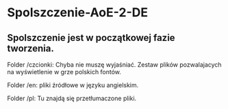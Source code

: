 # Spolszczenie-AoE-2-DE

## Spolszczenie jest w początkowej fazie tworzenia.

Folder /czcionki: Chyba nie muszę wyjaśniać. Zestaw plików pozwalajacych na wyświetlenie w grze polskich fontów.

Folder /en: pliki źródłowe w języku angielskim.

Folder /pl: Tu znajdą się przetłumaczone pliki.

